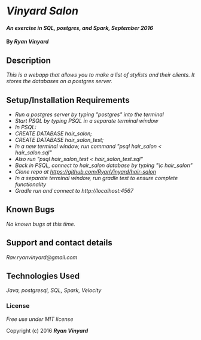 # _Vinyard Salon_

#### _An exercise in SQL, postgres, and Spark, September 2016_

#### By _**Ryan Vinyard**_

## Description

_This is a webapp that allows you to make a list of stylists and their clients. It stores the databases on a postgres server._

## Setup/Installation Requirements

* _Run a postgres server by typing "postgres" into the terminal_
* _Start PSQL by typing PSQL in a separate terminal window_
* _In PSQL:_
* _CREATE DATABASE hair_salon;_
* _CREATE DATABASE hair_salon_test;_
* _In a new terminal window, run command "psql hair_salon < hair_salon.sql"_
* _Also run "psql hair_salon_test < hair_salon_test.sql"_
* _Back in PSQL, connect to hair_salon database by typing "\c hair_salon"_
* _Clone repo at https://github.com/RyanVinyard/hair-salon_
* _In a separate terminal window, run gradle test to ensure complete functionality_
* _Gradle run and connect to http://localhost:4567_

## Known Bugs

_No known bugs at this time._

## Support and contact details

_Rav.ryanvinyard@gmail.com_

## Technologies Used

_Java, postgresql, SQL, Spark, Velocity_

### License

*Free use under MIT license*

Copyright (c) 2016 **_Ryan Vinyard_**
